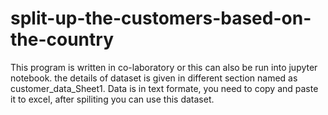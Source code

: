 # split-up-the-customers-based-on-the-country
This program is written in co-laboratory or this can also be run into jupyter notebook. the details of dataset is given in different section named as customer_data_Sheet1. Data is in text formate, you need to copy and paste it to excel, after spiliting you can use this dataset.
